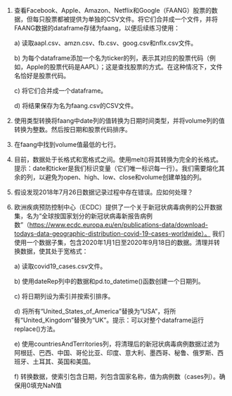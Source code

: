 1. 查看Facebook、Apple、Amazon、Netflix和Google（FAANG）股票的数据，但每只股票都被提供为单独的CSV文件。将它们合并成一个文件，并将FAANG数据的dataframe存储为faang，以便后续练习使用： 

    a) 读取aapl.csv、amzn.csv、fb.csv、goog.csv和nflx.csv文件。 

    b) 为每个dataframe添加一个名为ticker的列，表示其对应的股票代码（例如，Apple的股票代码是AAPL）；这是查找股票的方式。在这种情况下，文件名恰好是股票代码。 

    c) 将它们合并成一个dataframe。 

    d) 将结果保存为名为faang.csv的CSV文件。  

2. 使用类型转换将faang中date列的值转换为日期时间类型，并将volume列的值转换为整数。然后按日期和股票代码排序。 

3. 在faang中找到volume值最低的七行。  

4. 目前，数据处于长格式和宽格式之间。使用melt()将其转换为完全的长格式。提示：date和ticker是我们标识变量（它们唯一标识每一行）。我们需要熔化其余的列，以避免为open、high、low、close和volume创建单独的列。

5. 假设发现2018年7月26日数据记录过程中存在错误。应如何处理？ 

6. 欧洲疾病预防控制中心（ECDC）提供了一个关于新冠状病毒病例的公开数据集，名为“全球按国家划分的新冠状病毒新报告病例数”（https://www.ecdc.europa.eu/en/publications-data/download-todays-data-geographic-distribution-covid-19-cases-worldwide）。
我们使用一个数据子集，包含2020年1月1日至2020年9月18日的数据。清理并转换数据，使其处于宽格式： 

    a) 读取covid19_cases.csv文件。 

    b) 使用dateRep列中的数据和pd.to_datetime()函数创建一个日期列。 

    c) 将日期列设为索引并按索引排序。 

    d) 将所有“United_States_of_America”替换为“USA”，将所有“United_Kingdom”替换为“UK”。提示：可以对整个dataframe运行replace()方法。 

    e) 使用countriesAndTerritories列，将清理后的新冠状病毒病例数据过滤为阿根廷、巴西、中国、哥伦比亚、印度、意大利、墨西哥、秘鲁、俄罗斯、西班牙、土耳其、英国和美国。 

   f) 转换数据，使索引包含日期，列包含国家名称，值为病例数（cases列）。确保用0填充NaN值
